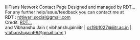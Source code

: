 IIITians Network Contact Page 
Designed and managed by RDT...<br>
For any further help/issue/feedback you can contact me at<br>
RDT : rdtiwari.social@gmail.com<br>
Credit: 
  <a href="https://www.instagram.com/r_d.t">RDT...</a><br>
  and Vibhanshu Jain ( vibhanshujainiiitr | cs19b1027@iiitr.ac.in | vibhanshujain99@gmail.com )
